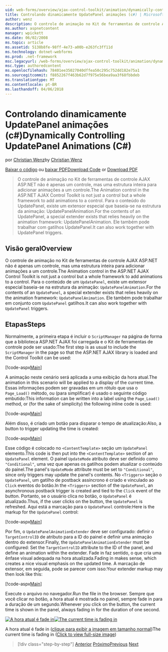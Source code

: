 ```yaml
---
uid: web-forms/overview/ajax-control-toolkit/animation/dynamically-controlling-updatepanel-animations-cs
title: Controlando dinamicamente UpdatePanel animações (c#) | Microsoft Docs
author: wenz
description: O controle de animação no Kit de ferramentas de controle AJAX ASP.NET não é apenas um controle, mas uma estrutura inteira para adicionar animações a um controle. Para o conteúdo de um...
ms.author: aspnetcontent
manager: wpickett
ms.date: 06/02/2008
ms.topic: article
ms.assetid: 5138b8fe-98ff-4e73-a00b-e263fc3ff11d
ms.technology: dotnet-webforms
ms.prod: .net-framework
msc.legacyurl: /web-forms/overview/ajax-control-toolkit/animation/dynamically-controlling-updatepanel-animations-cs
msc.type: authoredcontent
ms.openlocfilehash: 78401ee35027040dffea50c295c752dd182e75a1
ms.sourcegitcommit: f8852267f463b62d7f975e56bea9aa3f68fbbdeb
ms.translationtype: MT
ms.contentlocale: pt-BR
ms.lasthandoff: 04/06/2018
---
```

<a name="dynamically-controlling-updatepanel-animations-c"></a><span data-ttu-id="c7b3a-104">Controlando dinamicamente UpdatePanel animações (c#)</span><span class="sxs-lookup"><span data-stu-id="c7b3a-104">Dynamically Controlling UpdatePanel Animations (C#)</span></span>
====================
<span data-ttu-id="c7b3a-105">por [Christian Wenz](https://github.com/wenz)</span><span class="sxs-lookup"><span data-stu-id="c7b3a-105">by [Christian Wenz](https://github.com/wenz)</span></span>

<span data-ttu-id="c7b3a-106">[Baixar o código](http://download.microsoft.com/download/9/3/f/93f8daea-bebd-4821-833b-95205389c7d0/UpdatePanelAnimation2.cs.zip) ou [baixar PDF](http://download.microsoft.com/download/b/6/a/b6ae89ee-df69-4c87-9bfb-ad1eb2b23373/updatepanelanimation2CS.pdf)</span><span class="sxs-lookup"><span data-stu-id="c7b3a-106">[Download Code](http://download.microsoft.com/download/9/3/f/93f8daea-bebd-4821-833b-95205389c7d0/UpdatePanelAnimation2.cs.zip) or [Download PDF](http://download.microsoft.com/download/b/6/a/b6ae89ee-df69-4c87-9bfb-ad1eb2b23373/updatepanelanimation2CS.pdf)</span></span>

> <span data-ttu-id="c7b3a-107">O controle de animação no Kit de ferramentas de controle AJAX ASP.NET não é apenas um controle, mas uma estrutura inteira para adicionar animações a um controle.</span><span class="sxs-lookup"><span data-stu-id="c7b3a-107">The Animation control in the ASP.NET AJAX Control Toolkit is not just a control but a whole framework to add animations to a control.</span></span> <span data-ttu-id="c7b3a-108">Para o conteúdo do UpdatePanel, existe um extensor especial que baseia-se na estrutura da animação: UpdatePanelAnimation.</span><span class="sxs-lookup"><span data-stu-id="c7b3a-108">For the contents of an UpdatePanel, a special extender exists that relies heavily on the animation framework: UpdatePanelAnimation.</span></span> <span data-ttu-id="c7b3a-109">Ele também pode trabalhar com gatilhos UpdatePanel.</span><span class="sxs-lookup"><span data-stu-id="c7b3a-109">It can also work together with UpdatePanel triggers.</span></span>


## <a name="overview"></a><span data-ttu-id="c7b3a-110">Visão geral</span><span class="sxs-lookup"><span data-stu-id="c7b3a-110">Overview</span></span>

<span data-ttu-id="c7b3a-111">O controle de animação no Kit de ferramentas de controle AJAX ASP.NET não é apenas um controle, mas uma estrutura inteira para adicionar animações a um controle.</span><span class="sxs-lookup"><span data-stu-id="c7b3a-111">The Animation control in the ASP.NET AJAX Control Toolkit is not just a control but a whole framework to add animations to a control.</span></span> <span data-ttu-id="c7b3a-112">Para o conteúdo de um `UpdatePanel`, existe um extensor especial baseia-se na estrutura da animação: `UpdatePanelAnimation`.</span><span class="sxs-lookup"><span data-stu-id="c7b3a-112">For the contents of an `UpdatePanel`, a special extender exists that relies heavily on the animation framework: `UpdatePanelAnimation`.</span></span> <span data-ttu-id="c7b3a-113">Ele também pode trabalhar em conjunto com `UpdatePanel` gatilhos.</span><span class="sxs-lookup"><span data-stu-id="c7b3a-113">It can also work together with `UpdatePanel` triggers.</span></span>

## <a name="steps"></a><span data-ttu-id="c7b3a-114">Etapas</span><span class="sxs-lookup"><span data-stu-id="c7b3a-114">Steps</span></span>

<span data-ttu-id="c7b3a-115">Normalmente, a primeira etapa é incluir o `ScriptManager` na página de forma que a biblioteca ASP.NET AJAX foi carregada e o Kit de ferramentas de controle pode ser usado:</span><span class="sxs-lookup"><span data-stu-id="c7b3a-115">The first step is as usual to include the `ScriptManager` in the page so that the ASP.NET AJAX library is loaded and the Control Toolkit can be used:</span></span>


[!code-aspx[Main](dynamically-controlling-updatepanel-animations-cs/samples/sample1.aspx)]

<span data-ttu-id="c7b3a-116">A animação neste cenário será aplicada a uma exibição da hora atual.</span><span class="sxs-lookup"><span data-stu-id="c7b3a-116">The animation in this scenario will be applied to a display of the current time.</span></span> <span data-ttu-id="c7b3a-117">Essas informações podem ser gravadas em um rótulo que usa o `Page_Load()` método, ou (para simplificar) é usado o seguinte código embutido:</span><span class="sxs-lookup"><span data-stu-id="c7b3a-117">This information can be written into a label using the `Page_Load()` method, or (for the sake of simplicity) the following inline code is used:</span></span>


[!code-aspx[Main](dynamically-controlling-updatepanel-animations-cs/samples/sample2.aspx)]

<span data-ttu-id="c7b3a-118">Além disso, é criado um botão para disparar o tempo de atualização:</span><span class="sxs-lookup"><span data-stu-id="c7b3a-118">Also, a button to trigger updating the time is created:</span></span>


[!code-aspx[Main](dynamically-controlling-updatepanel-animations-cs/samples/sample3.aspx)]

<span data-ttu-id="c7b3a-119">Esse código é colocado no `<ContentTemplate>` seção um `UpdatePanel` elemento.</span><span class="sxs-lookup"><span data-stu-id="c7b3a-119">This code is then put into the `<ContentTemplate>` section of an `UpdatePanel` element.</span></span> <span data-ttu-id="c7b3a-120">O painel `UpdateMode` atributo deve ser definido como `"Conditional"`, uma vez que apenas os gatilhos podem atualizar o conteúdo do painel.</span><span class="sxs-lookup"><span data-stu-id="c7b3a-120">The panel's `UpdateMode` attribute must be set to `"Conditional"`, since only triggers may update the panel's contents.</span></span> <span data-ttu-id="c7b3a-121">No `<Triggers>` seção o `UpdatePanel`, um gatilho de postback assíncrono é criado e vinculado ao `Click` eventos do botão.</span><span class="sxs-lookup"><span data-stu-id="c7b3a-121">In the `<Triggers>` section of the `UpdatePanel`, an asynchronous postback trigger is created and tied to the `Click` event of the button.</span></span> <span data-ttu-id="c7b3a-122">Portanto, se o usuário clica no botão, o `UpdatePanel` é atualizado.</span><span class="sxs-lookup"><span data-stu-id="c7b3a-122">Thus, if the user clicks on the button, the `UpdatePanel` is refreshed.</span></span> <span data-ttu-id="c7b3a-123">Aqui está a marcação para o `UpdatePanel` controle:</span><span class="sxs-lookup"><span data-stu-id="c7b3a-123">Here is the markup for the `UpdatePanel` control:</span></span>


[!code-aspx[Main](dynamically-controlling-updatepanel-animations-cs/samples/sample4.aspx)]

<span data-ttu-id="c7b3a-124">Por fim, o `UpdatePanelAnimationExtender` deve ser configurado: definir o `TargetControlID` de atributo para a ID do painel e definir uma animação dentro do extensor.</span><span class="sxs-lookup"><span data-stu-id="c7b3a-124">Finally, the `UpdatePanelAnimationExtender` must be configured: Set the `TargetControlID` attribute to the ID of the panel, and define an animation within the extender.</span></span> <span data-ttu-id="c7b3a-125">Fade in faz sentido, o que cria uma ênfase visual adequada na hora atualizada.</span><span class="sxs-lookup"><span data-stu-id="c7b3a-125">Fading in makes sense, which creates a nice visual emphasis on the updated time.</span></span> <span data-ttu-id="c7b3a-126">A marcação de extensor, em seguida, pode se parecer com isso:</span><span class="sxs-lookup"><span data-stu-id="c7b3a-126">Your extender markup may then look like this:</span></span>


[!code-aspx[Main](dynamically-controlling-updatepanel-animations-cs/samples/sample5.aspx)]

<span data-ttu-id="c7b3a-127">Execute o arquivo no navegador.</span><span class="sxs-lookup"><span data-stu-id="c7b3a-127">Run the file in the browser.</span></span> <span data-ttu-id="c7b3a-128">Sempre que você clicar no botão, a hora atual é mostrada no painel, sempre fade in para a duração de um segundo.</span><span class="sxs-lookup"><span data-stu-id="c7b3a-128">Whenever you click on the button, the current time is shown in the panel, always fading in for the duration of one second.</span></span>


<span data-ttu-id="c7b3a-129">[![A hora atual é fade in](dynamically-controlling-updatepanel-animations-cs/_static/image2.png)](dynamically-controlling-updatepanel-animations-cs/_static/image1.png)</span><span class="sxs-lookup"><span data-stu-id="c7b3a-129">[![The current time is fading in](dynamically-controlling-updatepanel-animations-cs/_static/image2.png)](dynamically-controlling-updatepanel-animations-cs/_static/image1.png)</span></span>

<span data-ttu-id="c7b3a-130">A hora atual é fade in ([clique para exibir a imagem em tamanho normal](dynamically-controlling-updatepanel-animations-cs/_static/image3.png))</span><span class="sxs-lookup"><span data-stu-id="c7b3a-130">The current time is fading in ([Click to view full-size image](dynamically-controlling-updatepanel-animations-cs/_static/image3.png))</span></span>

> [!div class="step-by-step"]
> <span data-ttu-id="c7b3a-131">[Anterior](animating-an-updatepanel-control-cs.md)
> [Próximo](adding-animation-to-a-control-vb.md)</span><span class="sxs-lookup"><span data-stu-id="c7b3a-131">[Previous](animating-an-updatepanel-control-cs.md)
[Next](adding-animation-to-a-control-vb.md)</span></span>
